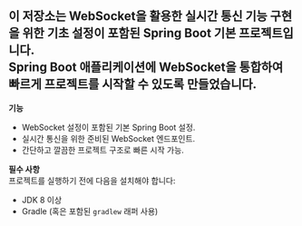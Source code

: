 이 저장소는 WebSocket을 활용한 실시간 통신 기능 구현을 위한 기초 설정이 포함된 Spring Boot 기본 프로젝트입니다.  
Spring Boot 애플리케이션에 WebSocket을 통합하여 빠르게 프로젝트를 시작할 수 있도록 만들었습니다.  
---
**기능**  
- WebSocket 설정이 포함된 기본 Spring Boot 설정.  
- 실시간 통신을 위한 준비된 WebSocket 엔드포인트.  
- 간단하고 깔끔한 프로젝트 구조로 빠른 시작 가능.  

**필수 사항**  
프로젝트를 실행하기 전에 다음을 설치해야 합니다:  
- JDK 8 이상  
- Gradle (혹은 포함된 `gradlew` 래퍼 사용)  
